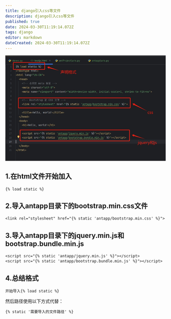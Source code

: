 ```yaml
---
title: django引入css等文件
description: django引入css等文件
published: true
date: 2024-03-30T11:19:14.072Z
tags: django
editor: markdown
dateCreated: 2024-03-30T11:19:14.072Z
---
```


![django导入css文件.png](/wiki/python/django/django导入css文件.png)
## 1.在html文件开始加入
```
{% load static %}
```
## 2.导入antapp目录下的bootstrap.min.css文件
```
<link rel="stylesheet" href="{% static 'antapp/bootstrap.min.css' %}">
```
## 3.导入antapp目录下的jquery.min.js和bootstrap.bundle.min.js
```
<script src="{% static 'antapp/jquery.min.js' %}"></script>
<script src="{% static 'antapp/bootstrap.bundle.min.js' %}"></script>
```
## 4.总结格式
```
开始导入{% load static %}
```
然后路径使用以下方式代替：
```
{% static '需要导入的文件路径' %}
```
